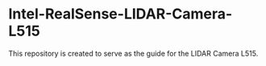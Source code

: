 # Intel-RealSense-LIDAR-Camera-L515

This repository is created to serve as the guide for the LIDAR Camera L515.

